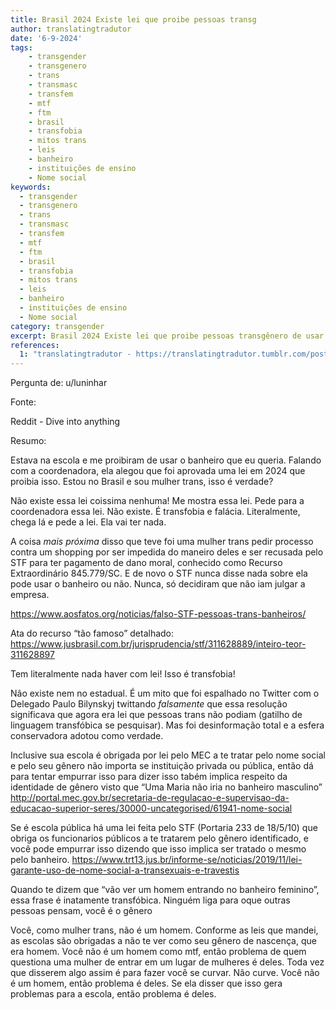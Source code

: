 ```yaml
---
title: Brasil 2024 Existe lei que proibe pessoas transg
author: translatingtradutor
date: '6-9-2024'
tags:
    - transgender
    - transgenero
    - trans
    - transmasc
    - transfem
    - mtf
    - ftm
    - brasil
    - transfobia
    - mitos trans
    - leis
    - banheiro
    - instituições de ensino
    - Nome social
keywords:
  - transgender
  - transgenero
  - trans
  - transmasc
  - transfem
  - mtf
  - ftm
  - brasil
  - transfobia
  - mitos trans
  - leis
  - banheiro
  - instituições de ensino
  - Nome social
category: transgender
excerpt: Brasil 2024 Existe lei que proibe pessoas transgênero de usar banheiro de identificação?Pergunta de u/luninharFonteReddit - Dive into anythingResu...
references:
  1: "translatingtradutor - https://translatingtradutor.tumblr.com/post/760883408193912832/brasil-2024-existe-lei-que-proibe-pessoas"
---
```


Pergunta de: u/luninhar

Fonte:

Reddit - Dive into anything

Resumo:

Estava na escola e me proibiram de usar o banheiro que eu queria. Falando com a coordenadora, ela alegou que foi aprovada uma lei em 2024 que proibia isso. Estou no Brasil e sou mulher trans, isso é verdade?

Não existe essa lei coissima nenhuma! Me mostra essa lei. Pede para a coordenadora essa lei. Não existe. É transfobia e falácia. Literalmente, chega lá e pede a lei. Ela vai ter nada.

A coisa *mais próxima* disso que teve foi uma mulher trans pedir processo contra um shopping por ser impedida do maneiro deles e ser recusada pelo STF para ter pagamento de dano moral, conhecido como Recurso Extraordinário 845.779/SC. E de novo o STF nunca disse nada sobre ela pode usar o banheiro ou não. Nunca, só decidiram que não iam julgar a empresa.

https://www.aosfatos.org/noticias/falso-STF-pessoas-trans-banheiros/

Ata do recurso “tão famoso” detalhado: https://www.jusbrasil.com.br/jurisprudencia/stf/311628889/inteiro-teor-311628897

Tem literalmente nada haver com lei! Isso é transfobia!

Não existe nem no estadual. É um mito que foi espalhado no Twitter com o Delegado Paulo Bilynskyj twittando *falsamente* que essa resolução significava que agora era lei que pessoas trans não podiam (gatilho de linguagem transfóbica se pesquisar). Mas foi desinformação total e a esfera conservadora adotou como verdade.

Inclusive sua escola é obrigada por lei pelo MEC a te tratar pelo nome social e pelo seu gênero não importa se instituição privada ou pública, então dá para tentar empurrar isso para dizer isso tabém implica respeito da identidade de gênero visto que “Uma Maria não iria no banheiro masculino” http://portal.mec.gov.br/secretaria-de-regulacao-e-supervisao-da-educacao-superior-seres/30000-uncategorised/61941-nome-social

Se é escola pública há uma lei feita pelo STF (Portaria 233 de 18/5/10) que obriga os funcionarios públicos a te tratarem pelo gênero identificado, e você pode empurrar isso dizendo que isso implica ser tratado o mesmo pelo banheiro. https://www.trt13.jus.br/informe-se/noticias/2019/11/lei-garante-uso-de-nome-social-a-transexuais-e-travestis

Quando te dizem que “vão ver um homem entrando no banheiro feminino”, essa frase é inatamente transfóbica. Ninguém liga para oque outras pessoas pensam, você é o gênero

Você, como mulher trans, não é um homem. Conforme as leis que mandei, as escolas são obrigadas a não te ver como seu gênero de nascença, que era homem. Você não é um homem como mtf, então problema de quem questiona uma mulher de entrar em um lugar de mulheres é deles. Toda vez que disserem algo assim é para fazer você se curvar. Não curve. Você não é um homem, então problema é deles. Se ela disser que isso gera problemas para a escola, então problema é deles.